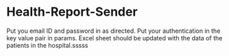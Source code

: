 # Health-Report-Sender
Put you email ID and password in as directed.
Put your authentication in the key value pair in params.
Excel sheet should be updated with the data of the patients in the hospital.sssss
